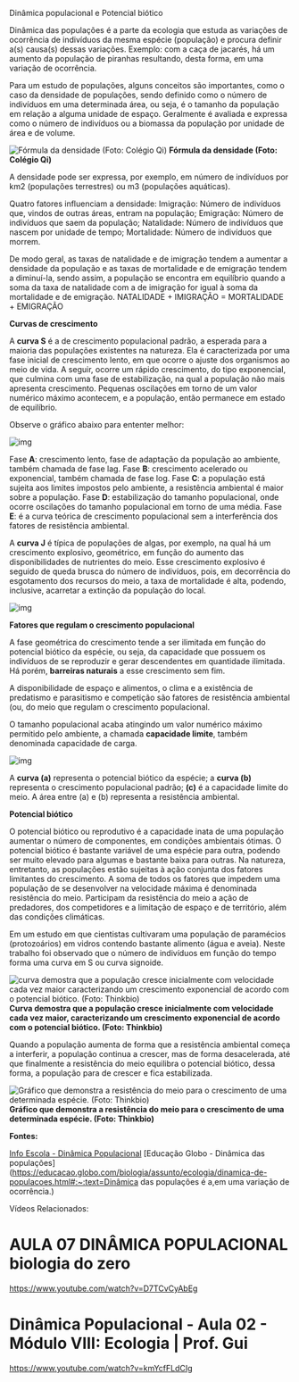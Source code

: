 Dinâmica populacional e Potencial biótico

Dinâmica das populações é a parte da ecologia que estuda as variações de ocorrência de indivíduos da mesma espécie (população) e procura definir a(s) causa(s) dessas variações. Exemplo: com a caça de jacarés, há um aumento da população de piranhas resultando, desta forma, em uma variação de ocorrência.


Para um estudo de populações, alguns conceitos são importantes, como o caso da densidade de populações, sendo definido como o número de indivíduos em uma determinada área, ou seja, é o tamanho da população em relação a alguma unidade de espaço. Geralmente é avaliada e expressa como o número de indivíduos ou a biomassa da população por unidade de área e de volume.

![Fórmula da densidade (Foto: Colégio Qi)](https://static.planejativo.com/uploads/novas/25560e602e4df2bd0e6f0afe1445bcf5.jpg)
**Fórmula da densidade (Foto: Colégio Qi)**

A densidade pode ser expressa, por exemplo, em número de indivíduos por km2 (populações terrestres) ou m3 (populações aquáticas).


Quatro fatores influenciam a densidade:
Imigração: Número de indivíduos que, vindos de outras áreas, entram na população;
Emigração: Número de indivíduos que saem da população;
Natalidade: Número de indivíduos que nascem por unidade de tempo;
Mortalidade: Número de indivíduos que morrem.

De modo geral, as taxas de natalidade e de imigração tendem a aumentar a densidade da população e as taxas de mortalidade e de emigração tendem a diminuí-la, sendo assim, a população se encontra em equilíbrio quando a soma da taxa de natalidade com a de imigração for igual à soma da mortalidade e de emigração.
NATALIDADE + IMIGRAÇÃO = MORTALIDADE + EMIGRAÇÃO



**Curvas de crescimento**

A **curva S** é a de crescimento populacional padrão, a esperada para a maioria das populações existentes na natureza. Ela é caracterizada por uma fase inicial de crescimento lento, em que ocorre o ajuste dos organismos ao meio de vida. A seguir, ocorre um rápido crescimento, do tipo exponencial, que culmina com uma fase de estabilização, na qual a população não mais apresenta crescimento. Pequenas oscilações em torno de um valor numérico máximo acontecem, e a população, então permanece em estado de equilíbrio.

Observe o gráfico abaixo para ententer melhor:

![img](https://static.planejativo.com/uploads/novas/eb8bd442270317231d3b499140c446c2.jpg)

Fase **A**: crescimento lento, fase de adaptação da população ao ambiente, também chamada de fase lag. 
Fase **B**: crescimento acelerado ou exponencial, também chamada de fase log. 
Fase **C**: a população está sujeita aos limites impostos pelo ambiente, a resistência ambiental é maior sobre a população. 
Fase **D**: estabilização do tamanho populacional, onde ocorre oscilações do tamanho populacional em torno de uma média. 
Fase **E**: é a curva teórica de crescimento populacional sem a interferência dos fatores de resistência ambiental.

A **curva J** é típica de populações de algas, por exemplo, na qual há um crescimento explosivo, geométrico, em função do aumento das disponibilidades de nutrientes do meio. Esse crescimento explosivo é seguido de queda brusca do número de indivíduos, pois, em decorrência do esgotamento dos recursos do meio, a taxa de mortalidade é alta, podendo, inclusive, acarretar a extinção da população do local.

![img](https://static.planejativo.com/uploads/novas/51a409cde9cf4070cfb5000e7ddbe916.jpg)

**Fatores que regulam o crescimento populacional**

A fase geométrica do crescimento tende a ser ilimitada em função do potencial biótico da espécie, ou seja, da capacidade que possuem os indivíduos de se reproduzir e gerar descendentes em quantidade ilimitada.
Há porém, **barreiras naturais** a esse crescimento sem fim.

A disponibilidade de espaço e alimentos, o clima e a existência de predatismo e parasitismo e competição são fatores de resistência ambiental (ou, do meio que regulam o crescimento populacional.

O tamanho populacional acaba atingindo um valor numérico máximo permitido pelo ambiente, a chamada **capacidade limite**, também denominada capacidade de carga.

![img](https://static.planejativo.com/uploads/novas/a92429f05140c9ee1d277648d7a96dde.jpg)

A **curva (a)** representa o potencial biótico da espécie; a **curva (b)** representa o crescimento populacional padrão; **(c)** é a capacidade limite do meio. A área entre (a) e (b) representa a resistência ambiental.

**Potencial biótico**

O potencial biótico ou reprodutivo é a capacidade inata de uma população aumentar o número de componentes, em condições ambientais ótimas. O potencial biótico é bastante variável de uma espécie para outra, podendo ser muito elevado para algumas e bastante baixa para outras. Na natureza, entretanto, as populações estão sujeitas à ação conjunta dos fatores limitantes do crescimento. A soma de todos os fatores que impedem uma população de se desenvolver na velocidade máxima é denominada resistência do meio. Participam da resistência do meio a ação de predadores, dos competidores e a limitação de espaço e de território, além das condições climáticas.

Em um estudo em que cientistas cultivaram uma população de paramécios (protozoários) em vidros contendo bastante alimento (água e aveia). Neste trabalho foi observado que o número de indivíduos em função do tempo forma uma curva em S ou curva signoide.

![curva demostra que a população cresce inicialmente com velocidade cada vez maior caracterizando um crescimento exponencial de acordo com o potencial biótico. (Foto: Thinkbio)](https://static.planejativo.com/uploads/novas/61888af5d4f0cafcb387720a356c390c.jpg)**Curva demostra que a população cresce inicialmente com velocidade cada vez maior, caracterizando um crescimento exponencial de acordo com o potencial biótico. (Foto: Thinkbio)**

Quando a população aumenta de forma que a resistência ambiental começa a interferir, a população continua a crescer, mas de forma desacelerada, até que finalmente a resistência do meio equilibra o potencial biótico, dessa forma, a população para de crescer e fica estabilizada.

![Gráfico que demonstra a resistência do meio para o crescimento de uma determinada espécie. (Foto: Thinkbio)](https://static.planejativo.com/uploads/novas/3899e6e02968585b7e6f34bec7834a72.jpg)**Gráfico que demonstra a resistência do meio para o crescimento de uma determinada espécie. (Foto: Thinkbio)**  



**Fontes:**

[Info Escola - Dinâmica Populacional](https://www.infoescola.com/geografia/dinamica-populacional/) 
[Educação Globo - Dinâmica das populações](https://educacao.globo.com/biologia/assunto/ecologia/dinamica-de-populacoes.html#:~:text=Dinâmica das populações é a,em uma variação de ocorrência.)



Vídeos Relacionados:

# AULA 07 DINÂMICA POPULACIONAL biologia do zero

https://www.youtube.com/watch?v=D7TCvCyAbEg

# Dinâmica Populacional - Aula 02 - Módulo VIII: Ecologia | Prof. Gui

https://www.youtube.com/watch?v=kmYcfFLdCIg
